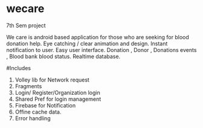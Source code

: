 # wecare 

7th Sem project

We care is android based application for those who are seeking for blood donation help. 
Eye catching / clear animation and design.
Instant notification to user. 
Easy user interface.
Donation , Donor , Donations events , Blood bank blood status.
Realtime database.



#Includes

1. Volley lib for Network request 
2. Fragments
3. Login/ Register/Organization login
4. Shared Pref for login management
5. Firebase for Notification 
6. Offine cache data.
7. Error handling
